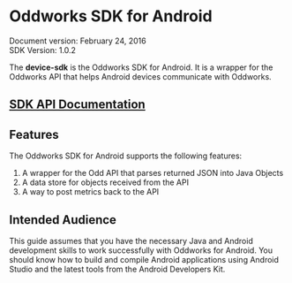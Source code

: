 # Oddworks SDK for Android

Document version: February 24, 2016  
SDK Version: 1.0.2

The __device-sdk__ is the Oddworks SDK for Android. It is a wrapper for the Oddworks API that helps Android devices communicate with Oddworks.

## [SDK API Documentation](/javadoc/1.0.2)

## Features

The Oddworks SDK for Android supports the following features:

1. A wrapper for the Odd API that parses returned JSON into Java Objects
2. A data store for objects received from the API
3. A way to post metrics back to the API

## Intended Audience

This guide assumes that you have the necessary Java and Android development skills to work successfully with Oddworks for Android. You should know how to build and compile Android applications using Android Studio and the latest tools from the Android Developers Kit.

